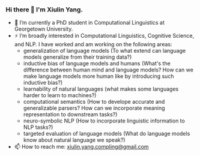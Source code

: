 ### Hi there 👋 I'm Xiulin Yang.

- 🔭 I’m currently a PhD student in Computational Linguistics at Georgetown University.
- ⚡  I’m broadly interested in Computational Linguistics, Cognitive Science, and NLP. I have worked and am working on the following areas:
  - generalization of language models (To what extend can language models generalize from their training data?)
  - inductive bias of language models and humans (What's the difference between human mind and language models? How can we make language models more human like by introducing such inductive bias?)
  - learnability of natural languages (what makes some languages harder to learn to machines?)
  - computational semantics (How to develope accurate and generalizable parsers? How can we incorporate meaning representation to downstream tasks?)
  - neuro-symbolic NLP (How to incorporate linguistic information to NLP tasks?)
  - targeted evaluation of language models (What do language models know about natural language we speak?)
- 📫 How to reach me: xiulin.yang.compling@gmail.com

